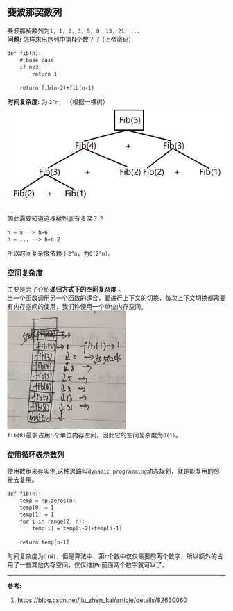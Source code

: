 ## 斐波那契数列

斐波那契数列为``1, 1, 2, 3, 5, 8, 13, 21, ...``<br>
**问题:** 怎样求出序列中第N个数？？ (上帝密码)
```
def fib(n):
    # base case
    if n<3: 
        return 1
    
    return fib(n-2)+fib(n-1)

```

**时间复杂度:** 为 ``2^n``， （根据一棵树）<br>
![gongshi](https://github.com/shuangshuangshuangfeng/daguaishengji/blob/master/nlp/passage1/note/gongshi4.png?raw=true) <br>


因此需要知道这棵树到底有多深？？
```
n = 8 --> h=6
n = ... --> h=n-2
```
所以时间复杂度依赖于``2^n``，为``O(2^n)``。


### 空间复杂度
主要是为了介绍**递归方式下的空间复杂度** 。<br>
当一个函数调用另一个函数的适合，要进行上下文的切换，每次上下文切换都需要有内存空间的使用，我们称使用一个单位内存空间。
![gongshi](https://github.com/shuangshuangshuangfeng/daguaishengji/blob/master/nlp/passage1/note/gongshi5.png?raw=true) <br>
``fib(8)``最多占用8个单位内存空间，因此它的空间复杂度为``O(1)``。

### 使用循环表示数列
使用数组来存实例,这种思路叫``dynamic programming``动态规划，就是能复用的尽量去复用。
```
def fib(n):
    temp = np.zeros(n)
    temp[0] = 1
    temp[1] = 1
    for i in range(2, n):
        temp[i] = temp[i-2]+temp[i-1]

    return temp[n-1]
```
时间复杂度为``O(N)``，但是算法中，第``n``个数中仅仅需要前两个数字，所以额外的占用了一些其他内存空间，仅仅维护``n``前面两个数字就可以了。


---------------------------
**参考:**<br>
1. https://blog.csdn.net/liu_zhen_kai/article/details/82630060



